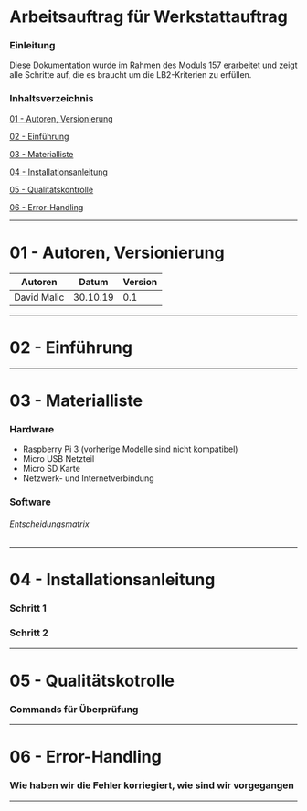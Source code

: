Arbeitsauftrag für Werkstattauftrag 
======

### Einleitung
Diese Dokumentation wurde im Rahmen des Moduls 157 erarbeitet und zeigt alle Schritte auf, die es braucht um die LB2-Kriterien zu erfüllen.

### Inhaltsverzeichnis

[01 - Autoren, Versionierung](#01---Autoren,-Versionierung)

[02 - Einführung](#02---Einführung)
 
[03 - Materialliste](#03---Materialliste)
   
[04 - Installationsanleitung](#04---installationsanleitung)

[05 - Qualitätskontrolle](#05---Qualitätskontrolle)

[06 - Error-Handling](#06---Error-Handling)
 
  
___

01 - Autoren, Versionierung
======

| Autoren      | Datum    | Version  |                                
| -------------|----------|----------|
| David Malic  | 30.10.19 |    0.1   |
___

02 - Einführung
======


___

03 - Materialliste
======

### Hardware
-   Raspberry Pi 3 (vorherige Modelle sind nicht kompatibel)
-   Micro USB Netzteil 
-   Micro SD Karte 
-   Netzwerk- und Internetverbindung

### Software

###### Entscheidungsmatrix

___

04 - Installationsanleitung
======

### Schritt 1

### Schritt 2
___

05 - Qualitätskotrolle
======

### Commands für Überprüfung
___

06 - Error-Handling
======

### Wie haben wir die Fehler korriegiert, wie sind wir vorgegangen

___
